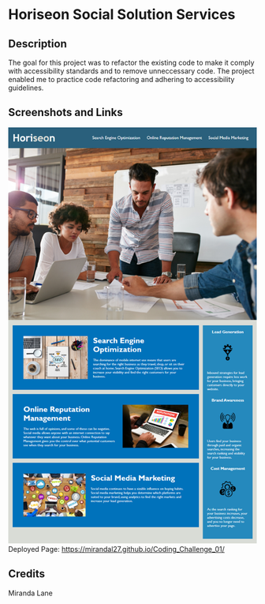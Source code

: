 # Horiseon Social Solution Services
## Description
The goal for this project was to refactor the existing code to make it comply with accessibility standards and to remove unneccessary code. 
The project enabled me to practice code refactoring and adhering to accessibility guidelines.
## Screenshots and Links
![alt text](assets/images/01-html-css-git-homework-demo.png)
Deployed Page: https://mirandal27.github.io/Coding_Challenge_01/
## Credits
Miranda Lane
